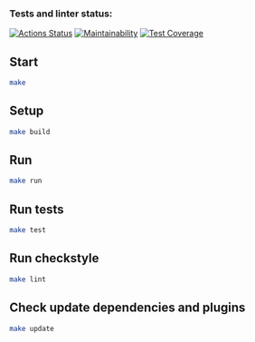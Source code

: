 ### Tests and linter status:
[![Actions Status](https://github.com/zindzay/java-project-78/workflows/hexlet-check/badge.svg)](https://github.com/zindzay/java-project-78/actions)
[![Maintainability](https://api.codeclimate.com/v1/badges/c0852408d328922dff5a/maintainability)](https://codeclimate.com/github/zindzay/java-project-78/maintainability)
[![Test Coverage](https://api.codeclimate.com/v1/badges/c0852408d328922dff5a/test_coverage)](https://codeclimate.com/github/zindzay/java-project-78/test_coverage)

## Start

```sh
make
```

## Setup
```sh
make build
```

## Run
```sh
make run
```

## Run tests
```sh
make test
```

## Run checkstyle
```sh
make lint
```

## Check update dependencies and plugins
```sh
make update
```
